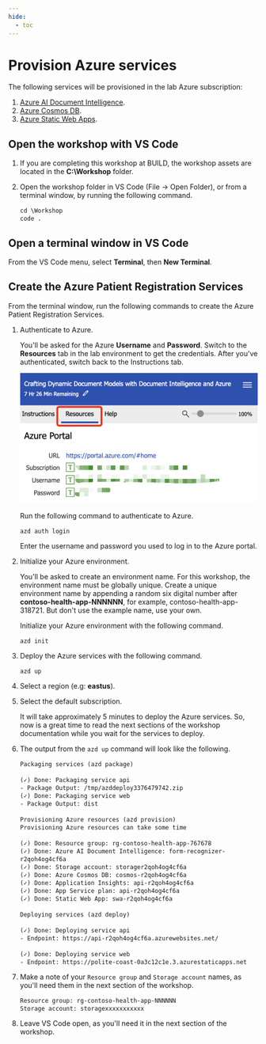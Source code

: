 ```yaml
---
hide:
  - toc
---
```


# Provision Azure services

The following services will be provisioned in the lab Azure subscription:

1. [Azure AI Document Intelligence](https://azure.microsoft.com/products/ai-services/ai-document-intelligence?WT.mc_id=aiml-77396-cxa).
1. [Azure Cosmos DB](https://learn.microsoft.com/azure/cosmos-db/introduction?WT.mc_id=aiml-77396-cxa).
1. [Azure Static Web Apps](https://azure.microsoft.com/services/app-service/static/?WT.mc_id=aiml-77396-cxa).

## Open the workshop with VS Code

1. If you are completing this workshop at BUILD, the workshop assets are located in the **C:\Workshop** folder.
2. Open the workshop folder in VS Code (File -> Open Folder), or from a terminal window, by running the following command.

    ```
    cd \Workshop
    code .
    ```

## Open a terminal window in VS Code

From the VS Code menu, select **Terminal**, then **New Terminal**.

## Create the Azure Patient Registration Services

From the terminal window, run the following commands to create the Azure Patient Registration Services.

1. Authenticate to Azure. 

    You'll be asked for the Azure **Username** and **Password**. Switch to the **Resources** tab in the lab environment to get the credentials. After you've authenticated, switch back to the Instructions tab.

    ![](./img/lab-resources-tab.png)

    Run the following command to authenticate to Azure.

    ```
    azd auth login
    ```

    Enter the username and password you used to log in to the Azure portal.

1. Initialize your Azure environment. 

    You'll be asked to create an environment name. For this workshop, the environment name must be globally unique. Create a unique environment name by appending a random six digital number after **contoso-health-app-NNNNNN**, for example, contoso-health-app-318721. But don't use the example name, use your own.

    Initialize your Azure environment with the following command.

    ```
    azd init
    ```

1. Deploy the Azure services with the following command.

    ```
    azd up
    ```

1. Select a region (e.g: **eastus**).
1. Select the default subscription.

    It will take approximately 5 minutes to deploy the Azure services. So, now is a great time to read the next sections of the workshop documentation while you wait for the services to deploy.

1. The output from the `azd up` command will look like the following.

    ```text
    Packaging services (azd package)

    (✓) Done: Packaging service api
    - Package Output: /tmp/azddeploy3376479742.zip
    (✓) Done: Packaging service web
    - Package Output: dist

    Provisioning Azure resources (azd provision)
    Provisioning Azure resources can take some time

    (✓) Done: Resource group: rg-contoso-health-app-767678
    (✓) Done: Azure AI Document Intelligence: form-recognizer-r2qoh4og4cf6a
    (✓) Done: Storage account: storager2qoh4og4cf6a
    (✓) Done: Azure Cosmos DB: cosmos-r2qoh4og4cf6a
    (✓) Done: Application Insights: api-r2qoh4og4cf6a
    (✓) Done: App Service plan: api-r2qoh4og4cf6a
    (✓) Done: Static Web App: swa-r2qoh4og4cf6a

    Deploying services (azd deploy)

    (✓) Done: Deploying service api
    - Endpoint: https://api-r2qoh4og4cf6a.azurewebsites.net/

    (✓) Done: Deploying service web
    - Endpoint: https://polite-coast-0a3c12c1e.3.azurestaticapps.net
    ```

1. Make a note of your `Resource group` and `Storage account` names, as you'll need them in the next section of the workshop.

    ```
    Resource group: rg-contoso-health-app-NNNNNN
    Storage account: storagexxxxxxxxxxx
    ```

1. Leave VS Code open, as you'll need it in the next section of the workshop.
